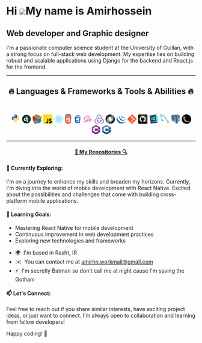 Hi ![](https://user-images.githubusercontent.com/18350557/176309783-0785949b-9127-417c-8b55-ab5a4333674e.gif)My name is Amirhossein
===================================================================================================================================

Web developer and Graphic designer
----------------------------------

I'm a passionate computer science student at the University of Guillan, with a strong focus on full-stack web development. My expertise lies on building robust and scalable applications using Django for the backend and React.js for the frontend.

<hr>
<h2 align="center">🔥 Languages & Frameworks & Tools & Abilities 🔥</h2>
<br>
<p align="center">
  <code><img title="C#" height="25" src="images/python-original.svg"></code>
  <code><img title="C#" height="25" src="images/django.png"></code>
  <code><img title="Problem Solving" height="25" src="images/problemSolving.png"></code>
  <code><img title="Javascript" height="25" src="images/javascript.svg"></code>
  <code><img title="React" height="25" src="images/react-original.svg"></code>
  <code><img title="HTML5" height="25" src="images/html5.svg"></code>
  <code><img title="CSS" height="25" src="images/css.svg"></code>
  <code><img title="SASS" height="25" src="images/sass.svg"></code>
  <code><img title="Redux" height="25" src="images/redux.svg"></code>
  <code><img title="Redux" height="25" src="images/json.svg"></code>
  <code><img title="JQuery" height="25" src="images/jquery-original.svg"></code>
  <code><img title="Git" height="25" src="images/git-original.svg"></code>
  <code><img title="Git" height="25" src="images/github.svg"></code>
  <code><img title="Problem Solving" height="25" src="images/vscode.png"></code>
  <code><img title="Git" height="25" src="images/mysql.svg"></code>
  <code><img title="Git" height="25" src="images/postgresql.svg"></code>
  <code><img title="C#" height="25" src="images/flask.png"></code>
  <code><img title="C#" height="25" src="images/cSharp.svg"></code>
  <code><img title="C#" height="25" src="images/cpp.svg"></code>
</p>
<hr>
<h4 align="center">
  <a href="https://github.com/capamir?tab=repositories" title="My Repositories">🔎 My Repositories 🔍</a>
</h4>

#### 🚀 Currently Exploring:
I'm on a journey to enhance my skills and broaden my horizons. Currently, I'm diving into the world of mobile development with React Native. Excited about the possibilities and challenges that come with building cross-platform mobile applications.

#### 🌱 Learning Goals:
- Mastering React Native for mobile development
- Continuous improvement in web development practices
- Exploring new technologies and frameworks

*   🌍  I'm based in Rasht, IR
*   ✉️  You can contact me at [amirhn.workmail@gmail.com](mailto:amirhn.workmail@gmail.com)
*   ⚡  I'm secretly Batman so don't call me at night cause I'm saving the Gotham

#### 📫 Let's Connect:
Feel free to reach out if you share similar interests, have exciting project ideas, or just want to connect. I'm always open to collaboration and learning from fellow developers!

Happy coding! 🚀
